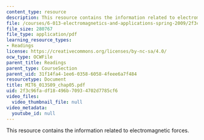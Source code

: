 ```yaml
---
content_type: resource
description: This resource contains the information related to electromagnetic forces.
file: /courses/6-013-electromagnetics-and-applications-spring-2009/2f3c96fadf18496b70934702d7785cf6_MIT6_013S09_chap05.pdf
file_size: 280767
file_type: application/pdf
learning_resource_types:
- Readings
license: https://creativecommons.org/licenses/by-nc-sa/4.0/
ocw_type: OCWFile
parent_title: Readings
parent_type: CourseSection
parent_uid: 31f14fa4-1ee6-0358-6058-4feee6a7f484
resourcetype: Document
title: MIT6_013S09_chap05.pdf
uid: 2f3c96fa-df18-496b-7093-4702d7785cf6
video_files:
  video_thumbnail_file: null
video_metadata:
  youtube_id: null
---
```

This resource contains the information related to electromagnetic forces.